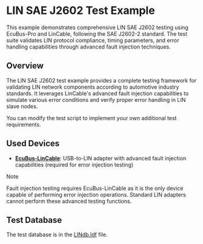 # LIN SAE J2602 Test Example

This example demonstrates comprehensive LIN SAE J2602 testing using EcuBus-Pro and LinCable, following the SAE J2602-2 standard. The test suite validates LIN protocol compliance, timing parameters, and error handling capabilities through advanced fault injection techniques.

## Overview

The LIN SAE J2602 test example provides a complete testing framework for validating LIN network components according to automotive industry standards. It leverages LinCable's advanced fault injection capabilities to simulate various error conditions and verify proper error handling in LIN slave nodes.

You can modify the test script to implement your own additional test requirements.

## Used Devices

- **[EcuBus-LinCable](https://app.whyengineer.com/docs/um/hardware/lincable.html)**: USB-to-LIN adapter with advanced fault injection capabilities (required for error injection testing)

> [!NOTE]
> Fault injection testing requires EcuBus-LinCable as it is the only device capable of performing error injection operations. Standard LIN adapters cannot perform these advanced testing functions.

## Test Database

The test database is in the [LINdb.ldf](https://github.com/ecubus-pro/ecubus-pro/blob/main/resources/examples/lin_j2602_test/J2602_VectorExample.ldf) file.
